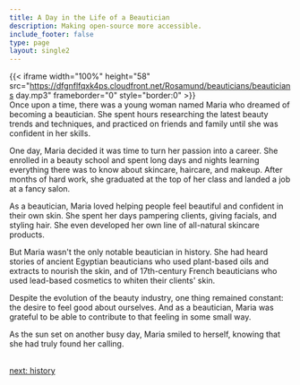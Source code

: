 ```yaml
---
title: A Day in the Life of a Beautician
description: Making open-source more accessible.
include_footer: false
type: page
layout: single2
---
```


{{< iframe width="100%" height="58" src="https://dfgnflfqxk4ps.cloudfront.net/Rosamund/beauticians/beauticians day.mp3" frameborder="0" style="border:0" >}}<br>
Once upon a time, there was a young woman named Maria who dreamed of becoming a beautician. She spent hours researching the latest beauty trends and techniques, and practiced on friends and family until she was confident in her skills.

One day, Maria decided it was time to turn her passion into a career. She enrolled in a beauty school and spent long days and nights learning everything there was to know about skincare, haircare, and makeup. After months of hard work, she graduated at the top of her class and landed a job at a fancy salon.

As a beautician, Maria loved helping people feel beautiful and confident in their own skin. She spent her days pampering clients, giving facials, and styling hair. She even developed her own line of all-natural skincare products.

But Maria wasn't the only notable beautician in history. She had heard stories of ancient Egyptian beauticians who used plant-based oils and extracts to nourish the skin, and of 17th-century French beauticians who used lead-based cosmetics to whiten their clients' skin.

Despite the evolution of the beauty industry, one thing remained constant: the desire to feel good about ourselves. And as a beautician, Maria was grateful to be able to contribute to that feeling in some small way.

As the sun set on another busy day, Maria smiled to herself, knowing that she had truly found her calling.

<br>
<a href="https://workdojos.com/beauticians/history">next: history</a>
<br>
</p>